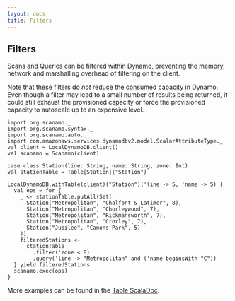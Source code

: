```yaml
---
layout: docs
title: Filters
---
```


## Filters

[Scans](operations.md#scan) and [Queries](operations.md#query) can be 
filtered within Dynamo, preventing the memory, network and marshalling 
overhead of filtering on the client.
 
Note that these filters do *not* reduce the [consumed capacity](http://docs.aws.amazon.com/amazondynamodb/latest/developerguide/HowItWorks.ProvisionedThroughput.html) 
in Dynamo. Even though a filter may lead to a small number of results being
returned, it could still exhaust the provisioned capacity or force the 
provisioned capacity to autoscale up to an expensive level.

```tut:silent
import org.scanamo._
import org.scanamo.syntax._
import org.scanamo.auto._
import com.amazonaws.services.dynamodbv2.model.ScalarAttributeType._
val client = LocalDynamoDB.client()
val scanamo = Scanamo(client)

case class Station(line: String, name: String, zone: Int)
val stationTable = Table[Station]("Station")
```
```tut:book
LocalDynamoDB.withTable(client)("Station")('line -> S, 'name -> S) {
  val ops = for {
    _ <- stationTable.putAll(Set(
      Station("Metropolitan", "Chalfont & Latimer", 8),
      Station("Metropolitan", "Chorleywood", 7),
      Station("Metropolitan", "Rickmansworth", 7),
      Station("Metropolitan", "Croxley", 7),
      Station("Jubilee", "Canons Park", 5)
    ))
    filteredStations <- 
      stationTable
        .filter('zone < 8)
        .query('line -> "Metropolitan" and ('name beginsWith "C"))
  } yield filteredStations
  scanamo.exec(ops)
}
```

More examples can be found in the [Table ScalaDoc](/latest/api/org/scanamo/Table.html#filter[C](condition:C)(implicitevidence$3:org.scanamo.query.ConditionExpression[C]):org.scanamo.TableWithOptions[V]).